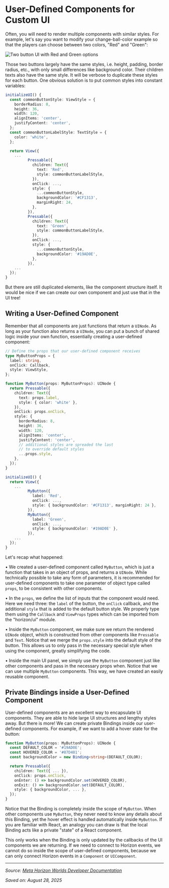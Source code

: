 # User-Defined Components for Custom UI

Often, you will need to render multiple components with similar styles. For example, let's say you want to modify your change-ball-color example so that the players can choose between two colors, "Red" and "Green":

![Two button UI with Red and Green options](https://scontent-hou1-1.xx.fbcdn.net/v/t39.2365-6/452588455_512536447950978_4834496598851633163_n.png?_nc_cat=103&ccb=1-7&_nc_sid=e280be&_nc_ohc=oncLS5Knf8AQ7kNvwHeG5dI&_nc_oc=AdkRWuBzhFoTpwcTZ5p3g7h3djosfIThmSehVN9T3KR0rswwnLpokYnrI_SQrLZHUZU&_nc_zt=14&_nc_ht=scontent-hou1-1.xx&_nc_gid=plB9hM-b0xTlvAXnXASpew&oh=00_AfWDnfyzFP0G4dOL2CyObqemxd9)

Those two buttons largely have the same styles, i.e. height, padding, border radius, etc., with only small differences like background color. Their children texts also have the same style. It will be verbose to duplicate these styles for each button. One obvious solution is to put common styles into constant variables:

```typescript
initializeUI() {
  const commonButtonStyle: ViewStyle = {
    borderRadius: 8,
    height: 36,
    width: 120,
    alignItems: 'center',
    justifyContent: 'center',
  };
  const commonButtonLabelStyle: TextStyle = {
    color: 'white',
  };

  return View({
    ...
          Pressable({
            children: Text({
              text: 'Red',
              style: commonButtonLabelStyle,
            }),
            onClick: ...,
            style: {
              ...commonButtonStyle,
              backgroundColor: '#CF1313',
              marginRight: 24,
            },
          }),
          Pressable({
            children: Text({
              text: 'Green',
              style: commonButtonLabelStyle,
            }),
            onClick: ...,
            style: {
              ...commonButtonStyle,
              backgroundColor: '#19AD0E',
            },
          }),
    ...
  });
}
```

But there are still duplicated elements, like the component structure itself. It would be nice if we can create our own component and just use that in the UI tree!

## Writing a User-Defined Component

Remember that all components are just functions that return a `UINode`. As long as your function also returns a `UINode`, you can put a bunch of shared logic inside your own function, essentially creating a user-defined component:

```typescript
// Define the props that our user-defined component receives
type MyButtonProps = {
  label: string,
  onClick: Callback,
  style: ViewStyle,
};

function MyButton(props: MyButtonProps): UINode {
  return Pressable({
    children: Text({
      text: props.label,
      style: { color: 'white' },
    }),
    onClick: props.onClick,
    style: {
      borderRadius: 8,
      height: 36,
      width: 120,
      alignItems: 'center',
      justifyContent: 'center',
      // additional styles are spreaded the last
      // to override default styles
      ...props.style,
    },
  });
}

initializeUI() {
  return View({
    ...
          MyButton({
            label: 'Red',
            onClick: ...,
            style: { backgroundColor: '#CF1313', marginRight: 24 },
          }),
          MyButton({
            label: 'Green',
            onClick: ...,
            style: { backgroundColor: '#19AD0E' },
          }),
    ...
  });
}
```

Let's recap what happened:

• We created a user-defined component called `MyButton`, which is just a function that takes in an object of props, and returns a `UINode`. While technically possible to take any form of parameters, it is recommended for user-defined components to take one parameter of object type called `props`, to be consistent with other components.

• In the `props`, we define the list of inputs that the component would need. Here we need three: the `label` of the button, the `onClick` callback, and the additional `style` that is added to the default button style. We properly type them using the `Callback` and `ViewProps` types which can be imported from the "horizon/ui" module.

• Inside the `MyButton` component, we make sure we return the rendered `UINode` object, which is constructed from other components like `Pressable` and `Text`. Notice that we merge the `props.style` into the default style of the button. This allows us to only pass in the necessary special style when using the component, greatly simplifying the code.

• Inside the main UI panel, we simply use the `MyButton` component just like other components and pass in the necessary props when. Notice that we can use multiple `MyButton` components. This way, we have created an easily reusable component.

## Private Bindings inside a User-Defined Component

User-defined components are an excellent way to encapsulate UI components. They are able to hide large UI structures and lengthy styles away. But there is more! We can create private Bindings inside our user-defined components. For example, if we want to add a hover state for the button:

```typescript
function MyButton(props: MyButtonProps): UINode {
  const DEFAULT_COLOR = '#19AD0E';
  const HOVERED_COLOR = '#87D481';
  const backgroundColor = new Binding<string>(DEFAULT_COLOR);

  return Pressable({
    children: Text({ ... }),
    onClick: props.onClick,
    onEnter: () => backgroundColor.set(HOVERED_COLOR),
    onExit: () => backgroundColor.set(DEFAULT_COLOR),
    style: { backgroundColor, ... },
  });
}
```

Notice that the Binding is completely inside the scope of `MyButton`. When other components use `MyButton`, they never need to know any details about this Binding, yet the hover effect is handled automatically inside `MyButton`. If you are familiar with React, an analogy you can draw is that the local Binding acts like a private "state" of a React component. 

This only works when the Binding is only updated by the callbacks of the UI components we are returning. If we need to connect to Horizon events, we cannot do so inside the scope of user-defined components, because we can only connect Horizon events in a `Component` or `UIComponent`.

---

*Source: [Meta Horizon Worlds Developer Documentation](https://developers.meta.com/horizon-worlds/learn/documentation/desktop-editor/custom-ui/userdefined-components-for-custom-ui)*

*Saved on: August 28, 2025*
